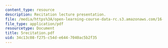 ```yaml
---
content_type: resource
description: Recitation lecture presentation.
file: /media/https%3A/open-learning-course-data-rc.s3.amazonaws.com/16-01-unified-engineering-i-ii-iii-iv-fall-2005-spring-2006/34c13c08f275c54de6447040ac5b2f35_5recitation.pdf
file_type: application/pdf
resourcetype: Document
title: 5recitation.pdf
uid: 34c13c08-f275-c54d-e644-7040ac5b2f35
---
```

